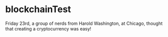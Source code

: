 # blockchainTest
Friday 23rd, a group of nerds from Harold Washington, at Chicago, thought that creating a cryptocurrency was easy!
